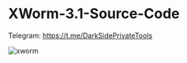 # XWorm-3.1-Source-Code

Telegram: https://t.me/DarkSidePrivateTools

![xworm](https://user-images.githubusercontent.com/130447144/231119601-3c5e7f4f-1060-4ec2-aa88-5c42ff4c8c45.png)
